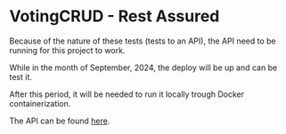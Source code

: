 # VotingCRUD - Rest Assured

Because of the nature of these tests (tests to an API), the API need to be running for this project to work.

While in the month of September, 2024, the deploy will be up and can be test it.

After this period, it will be needed to run it locally trough Docker containerization.

The API can be found [here](https://github.com/AurorinhaBoreal/VotingCRUD-BackEnd).